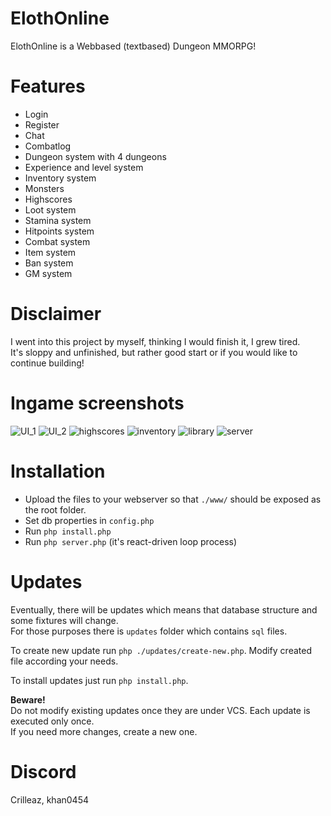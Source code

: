 # ElothOnline
ElothOnline is a Webbased (textbased) Dungeon MMORPG!

# Features
* Login
* Register
* Chat
* Combatlog
* Dungeon system with 4 dungeons
* Experience and level system
* Inventory system
* Monsters
* Highscores
* Loot system
* Stamina system
* Hitpoints system
* Combat system
* Item system
* Ban system
* GM system


# Disclaimer
I went into this project by myself, thinking I would finish it, I grew tired.<br>
It's sloppy and unfinished, but rather good start or if you would like to continue building!

# Ingame screenshots
![UI_1](https://user-images.githubusercontent.com/20803604/215297319-a4ef0dac-6c14-4132-8d45-76578b8b35bd.PNG)
![UI_2](https://user-images.githubusercontent.com/20803604/215297010-5bcecc3d-4763-4912-bd8c-6ca30edbd37c.PNG)
![highscores](https://user-images.githubusercontent.com/20803604/215297301-d61704c9-7e1a-4df0-b1d4-0cbea936ab0f.PNG)
![inventory](https://user-images.githubusercontent.com/20803604/215297005-508d0f90-c858-46a0-a3cb-887129f34eef.PNG)
![library](https://user-images.githubusercontent.com/20803604/215297007-b50045d0-7e88-4718-af6a-3eb7395f0af7.PNG)
![server](https://user-images.githubusercontent.com/20803604/215297008-bcb9b38d-bcce-4f67-ab9b-7f913d657b32.PNG)


# Installation
* Upload the files to your webserver so that `./www/` should be exposed as the root folder. 
* Set db properties in `config.php`
* Run ```php install.php```
* Run ```php server.php``` (it's react-driven loop process)


# Updates

Eventually, there will be updates which means that database structure and some fixtures will change.  
For those purposes there is `updates` folder which contains `sql` files.  

To create new update run `php ./updates/create-new.php`. Modify created file according your needs.  

To install updates just run `php install.php`.  

**Beware!**  
Do not modify existing updates once they are under VCS. Each update is executed only once.  
If you need more changes, create a new one.

# Discord
Crilleaz, khan0454

